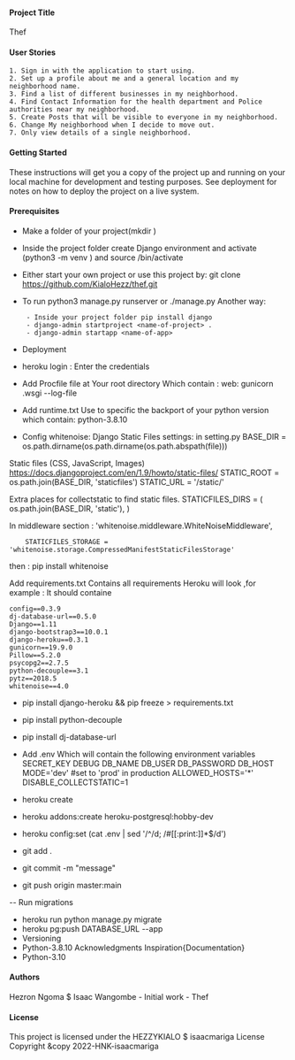 #### Project Title
Thef

#### User Stories
    1. Sign in with the application to start using.
    2. Set up a profile about me and a general location and my neighborhood name.
    3. Find a list of different businesses in my neighborhood.
    4. Find Contact Information for the health department and Police authorities near my neighborhood.
    5. Create Posts that will be visible to everyone in my neighborhood.
    6. Change My neighborhood when I decide to move out.
    7. Only view details of a single neighborhood.

#### Getting Started
These instructions will get you a copy of the project up and running on your local machine for development and testing purposes. See deployment for notes on how to deploy the project on a live system.

#### Prerequisites
 - Make a folder of your project(mkdir )

 - Inside the project folder create Django environment and activate (python3 -m venv ) and source /bin/activate

 - Either start your own project or use this project by: git clone https://github.com/KialoHezz/thef.git
 - To run python3 manage.py runserver or ./manage.py Another way:

        - Inside your project folder pip install django
        - django-admin startproject <name-of-project> .
        - django-admin startapp <name-of-app>

 - Deployment
 - heroku login : Enter the credentials

 - Add Procfile file at Your root directory Which contain : web: gunicorn .wsgi --log-file

 - Add runtime.txt Use to specific the backport of your python version which contain: python-3.8.10

 - Config whitenoise: Django Static Files settings: in setting.py BASE_DIR = os.path.dirname(os.path.dirname(os.path.abspath(file)))

Static files (CSS, JavaScript, Images)
https://docs.djangoproject.com/en/1.9/howto/static-files/
STATIC_ROOT = os.path.join(BASE_DIR, 'staticfiles')
STATIC_URL = '/static/'


Extra places for collectstatic to find static files.
STATICFILES_DIRS = (
            os.path.join(BASE_DIR, 'static'),
)

In middleware section :
        'whitenoise.middleware.WhiteNoiseMiddleware',


        STATICFILES_STORAGE = 'whitenoise.storage.CompressedManifestStaticFilesStorage'
then : pip install whitenoise

Add requirements.txt Contains all requirements Heroku will look ,for example : It should containe

    config==0.3.9
    dj-database-url==0.5.0
    Django==1.11
    django-bootstrap3==10.0.1
    django-heroku==0.3.1
    gunicorn==19.9.0
    Pillow==5.2.0
    psycopg2==2.7.5
    python-decouple==3.1
    pytz==2018.5
    whitenoise==4.0


- pip install django-heroku && pip freeze > requirements.txt

- pip install python-decouple

- pip install dj-database-url

 - Add .env Which will contain the following environment variables SECRET_KEY DEBUG DB_NAME DB_USER DB_PASSWORD DB_HOST MODE='dev' #set to 'prod' in production ALLOWED_HOSTS='*' DISABLE_COLLECTSTATIC=1

- heroku create

- heroku addons:create heroku-postgresql:hobby-dev

- heroku config:set (cat .env | sed '/^/d; /#[[:print:]]*$/d')

- git add .

- git commit -m "message"

- git push origin master:main

-- Run migrations

- heroku run python manage.py migrate
- heroku pg:push DATABASE_URL --app
- Versioning
- Python-3.8.10 Acknowledgments Inspiration{Documentation}
- Python-3.10

#### Authors
Hezron Ngoma $ Isaac Wangombe - Initial work - Thef

#### License
This project is licensed under the HEZZYKIALO $ isaacmariga  License Copyright &copy 2022-HNK-isaacmariga
